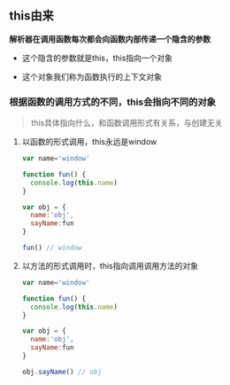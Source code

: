 ## this由来

**解析器在调用函数每次都会向函数内部传递一个隐含的参数**

- 这个隐含的参数就是this，this指向一个对象

- 这个对象我们称为函数执行的上下文对象

  

### 根据函数的调用方式的不同，this会指向不同的对象

> this具体指向什么，和函数调用形式有关系，与创建无关

1. 以函数的形式调用，this永远是window

   ``` javascript
   var name='window'
   
   function fun() {
     console.log(this.name)
   }
   
   var obj = {
     name:'obj',
     sayName:fun
   }
   
   fun() // window
   ```

2. 以方法的形式调用时，this指向调用调用方法的对象

   ``` javascript
   var name='window'
   
   function fun() {
     console.log(this.name)
   }
   
   var obj = {
     name:'obj',
     sayName:fun
   }
   
   obj.sayName() // obj
   ```

   